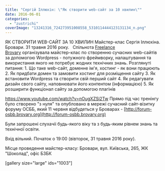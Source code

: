 ```yaml
---
title: "Сергій Іллюхін: \"Як створити web-сайт за 10 хвилин\""
date: 2016-06-01
categories: 
  - "zustrichi"
coverImage: "13241316_724273951008558_5310114444123131134_n.png"
---
```


ЯК СТВОРИТИ WEB-САЙТ ЗА 10 ХВИЛИН Майстер-клас Сергія Іллюхіна. Бровари. 31 травня 2016 року.  <!--more--> Спільнота [Freelance Brovary](https://www.facebook.com/FreelanceBrovary/) організувала майстер-клас по створенню сучасних web-сайтів за допомогою Wordpress - потужного фреймворку, налаштування та використання якого не потребує жодних технічних знань. Розглянуті питання: 1. Що таке web-сайт, доменне ім'я, хостинг - як вони працюють 2. Як придбати домен та замовити хостинг для розміщення сайту 3. Як встановити Wordpress та створити свій перший сайт 4. Як редагувати дизайн свого сайту, наповнювати його контентом (інформацією) 5. Як розширити функціонал сайту за допомогою плагінів

https://www.youtube.com/watch?v=nOugXZSi2Tw Прямо під час тренінгу було створено "з нуля" та опубловано в мережі сучасний сайт-візитку форуму ОСББ, який 11 червня відбудеться у Броварах - [http://forum-osbb.brovary.org](http://forum-osbb.brovary.org)

Були запрошені слухачіі будь-якого віку та з будь-яким рівнем знань та технічної освіти.

Вхід вільний. Початок о 19:00 (вівторок, 31 травня 2016 року).

Місце проведення майстер-класу: Бровари, вул. Київська, 265, ЖК "Шоколад", офіс БЗБК

\[gallery size="large" ids="1003"\]
